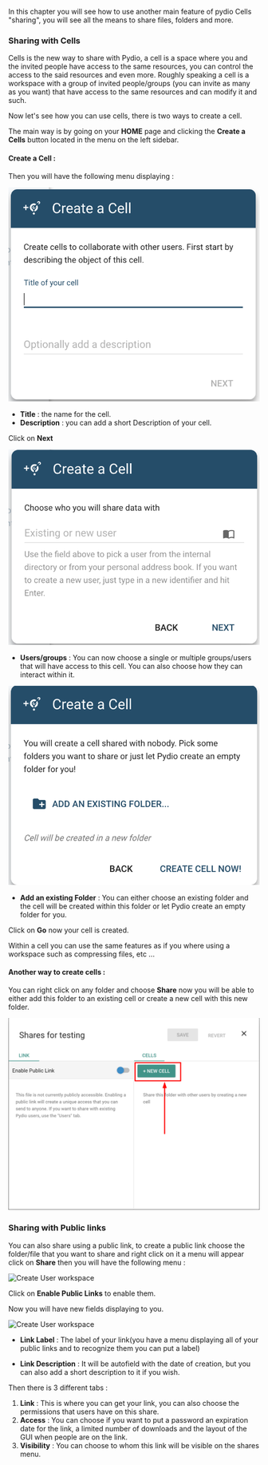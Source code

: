 In this chapter you will see how to use another main feature of pydio Cells "sharing", you will see all the means to share files, folders and more.

### Sharing with Cells

Cells is the new way to share with Pydio, a cell is a space where you and the invited people have access to the same resources, you can control the access to the said resources and even more.
Roughly speaking a cell is a workspace with a group of invited people/groups (you can invite as many as you want) that have access to the same resources and can modify it and such.


Now let's see how you can use cells, there is two ways to create a cell.

The main way is by going on your **HOME** page and clicking the **Create a Cells** button located in the menu on the left sidebar.

#### Create a Cell :
Then you will have the following menu displaying :


![Create User workspace](/images/2_getting_started/create_cell_1.png)

* **Title** : the name for the cell.
* **Description** : you can add a short Description of your cell.

Click on **Next**

![Create User workspace](/images/2_getting_started/create_cell_2.png)

* **Users/groups** : You can now choose a single or multiple groups/users that will have access to this cell. You can also choose how they can interact within it.

![Create User workspace](/images/2_getting_started/create_cell_3.png)

* **Add an existing Folder** : You can either choose an existing folder and the cell will be created within this folder or let Pydio create an empty folder for you.

Click on **Go** now your cell is created.

Within a cell you can use the same features as if you where using a workspace such as compressing files, etc ...


#### Another way to create cells :

You can right click on any folder and choose **Share** now you will be able to either add this folder to an existing cell or create a new cell with this new folder.

![Create User workspace](/images/2_getting_started/create_cell_4.png)

### Sharing with Public links

You can also share using a public link, to create a public link choose the folder/file that you want to share and right click on it a menu will appear click on **Share** then you will have the following menu :

![Create User workspace](/images/2_getting_started/public_link_1.png)

Click on **Enable Public Links** to enable them.

Now you will have new fields displaying to you.

![Create User workspace](/images/2_getting_started/public_link_2.png)

* **Link Label** : The label of your link(you have a menu displaying all of your public links and to recognize them you can put a label)

* **Link Description** : It will be autofield with the date of creation, but you can also add a short description to it if you wish.

Then there is 3 different tabs :

1. **Link** : This is where you can get your link, you can also choose the permissions that users have on this share.
2. **Access** : You can choose if you want to put a password an expiration date for the link, a limited number of downloads and the layout of the GUI when people are on the link.
3. **Visibility** : You can choose to whom this link will be visible on the shares menu.
